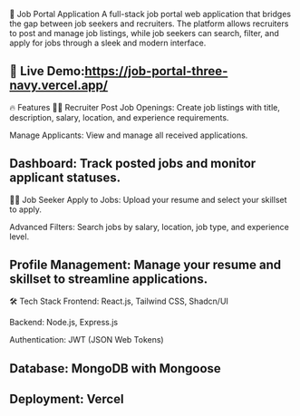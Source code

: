 💼 Job Portal Application
A full-stack job portal web application that bridges the gap between job seekers and recruiters. The platform allows recruiters to post and manage job listings, while job seekers can search, filter, and apply for jobs through a sleek and modern interface.

🚀 Live Demo:https://job-portal-three-navy.vercel.app/
---
🔥 Features
👨‍💼 Recruiter
Post Job Openings: Create job listings with title, description, salary, location, and experience requirements.

Manage Applicants: View and manage all received applications.

Dashboard: Track posted jobs and monitor applicant statuses.
---
👨‍💻 Job Seeker
Apply to Jobs: Upload your resume and select your skillset to apply.

Advanced Filters: Search jobs by salary, location, job type, and experience level.

Profile Management: Manage your resume and skillset to streamline applications.
---
🛠 Tech Stack
Frontend: React.js, Tailwind CSS, Shadcn/UI

Backend: Node.js, Express.js

Authentication: JWT (JSON Web Tokens)

Database: MongoDB with Mongoose
---
Deployment: Vercel
---
